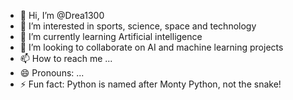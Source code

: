 - 👋 Hi, I’m @Drea1300
- 👀 I’m interested in sports, science, space and technology
- 🌱 I’m currently learning Artificial intelligence
- 💞️ I’m looking to collaborate on AI and machine learning projects
- 📫 How to reach me ...
- 😄 Pronouns: ...
- ⚡ Fun fact: Python is named after Monty Python, not the snake!

<!---
Drea1300/Drea1300 is a ✨ special ✨ repository because its `README.md` (this file) appears on your GitHub profile.
You can click the Preview link to take a look at your changes.
--->
